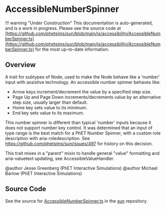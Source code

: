 # AccessibleNumberSpinner

!!! warning "Under Construction"
    This documentation is auto-generated, and is a work in progress. Please see the source code at
    [https://github.com/phetsims/sun/blob/main/js/accessibility/AccessibleNumberSpinner.ts](https://github.com/phetsims/sun/blob/main/js/accessibility/AccessibleNumberSpinner.ts) for the most up-to-date information.

## Overview

A trait for subtypes of Node, used to make the Node behave like a 'number' input with assistive technology.
An accessible number spinner behaves like:

- Arrow keys increment/decrement the value by a specified step size.
- Page Up and Page Down increments/decrements value by an alternative step size, usually larger than default.
- Home key sets value to its minimum.
- End key sets value to its maximum.

This number spinner is different than typical 'number' inputs because it does not support number key control. It
was determined that an input of type range is the best match for a PhET Number Spinner, with a custom role
description with aria-roledescription. See https://github.com/phetsims/sun/issues/497 for history on this
decision.

This trait mixes in a "parent" mixin to handle general "value" formatting and aria-valuetext updating, see
AccessibleValueHandler.

@author Jesse Greenberg (PhET Interactive Simulations)
@author Michael Barlow (PhET Interactive Simulations)



## Source Code

See the source for [AccessibleNumberSpinner.ts](https://github.com/phetsims/sun/blob/main/js/accessibility/AccessibleNumberSpinner.ts) in the [sun](https://github.com/phetsims/sun) repository.
